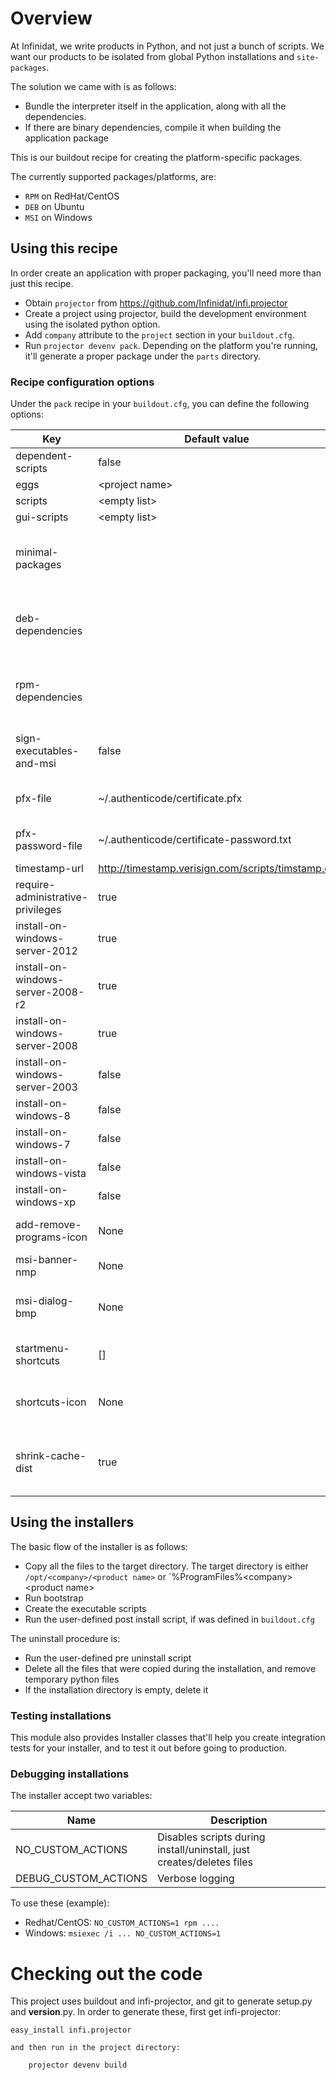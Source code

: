 Overview
========

At Infinidat, we write products in Python, and not just a bunch of scripts.
We want our products to be isolated from global Python installations and `site-packages`.

The solution we came with is as follows:

* Bundle the interpreter itself in the application, along with all the dependencies.
* If there are binary dependencies, compile it when building the application package

This is our buildout recipe for creating the platform-specific packages.

The currently supported packages/platforms, are:

* `RPM` on RedHat/CentOS
* `DEB` on Ubuntu
* `MSI` on Windows

Using this recipe
-----------------

In order create an application with proper packaging, you'll need more than just this recipe.

* Obtain `projector` from https://github.com/Infinidat/infi.projector
* Create a project using projector, build the development environment using the isolated python option.
* Add `company` attribute to the `project` section in your `buildout.cfg`.
* Run `projector devenv pack`. Depending on the platform you're running, it'll generate a proper package under the `parts` directory.


### Recipe configuration options

Under the `pack` recipe in your `buildout.cfg`, you can define the following options:

| Key                               | Default value                                      | Description                                                              |
| --------------------------------- | -------------------------------------------------- | ------------------------------------------------------------------------ |
| dependent-scripts                 | false                                              |                                                                          |
| eggs                              | \<project name>                                    |                                                                          |
| scripts                           | \<empty list>                                      |                                                                          |
| gui-scripts                       | \<empty list>                                      |                                                                          |
| minimal-packages                  |                                                    | Adds code to the entry point wrapper that tries to use less packages     |
| deb-dependencies                  |                                                    | List of debian packages to be required prior installing your package     |
| rpm-dependencies                  |                                                    | List of redhat packages to be required prior installing your package     |
| sign-executables-and-msi          | false                                              | Digitally signed the MSI using Authenticode certificate                  |
| pfx-file                          | ~/.authenticode/certificate.pfx                    | Absolute location of the certificate file                                |
| pfx-password-file                 | ~/.authenticode/certificate-password.txt           | Absolute locaton for the private txt of the certificate                  |
| timestamp-url                     | http://timestamp.verisign.com/scripts/timstamp.dll | Timestamp server                                                         |
| require-administrative-privileges | true                                               |                                                                          |
| install-on-windows-server-2012    | true                                               |                                                                          |
| install-on-windows-server-2008-r2 | true                                               |                                                                          |
| install-on-windows-server-2008    | true                                               |                                                                          |
| install-on-windows-server-2003    | false                                              |                                                                          |
| install-on-windows-8              | false                                              |                                                                          |
| install-on-windows-7              | false                                              |                                                                          |
| install-on-windows-vista          | false                                              |                                                                          |
| install-on-windows-xp             | false                                              |                                                                          |
| add-remove-programs-icon          | None                                               | ICO file to use in the add/remove program applet                         |
| msi-banner-nmp                    | None                                               | Top banner                                                               |
| msi-dialog-bmp                    | None                                               | Background bitmap used on the welcome and completion dialogs             |
| startmenu-shortcuts               | []                                                 | ['shortcut_name' = 'executable_name', ...]                               |
| shortcuts-icon                    | None                                               | Icon file in EXE binary format to be used as icon for shortcuts          |
| shrink-cache-dist                 | true                                               | delete sources from .cache/dist that are under the install-requires tree |
Using the installers
--------------------

The basic flow of the installer is as follows:

* Copy all the files to the target directory. The target directory is either `/opt/<company>/<product name>` or `%ProgramFiles%\<company>\<product name>
* Run bootstrap
* Create the executable scripts
* Run the user-defined post install script, if was defined in `buildout.cfg`

The uninstall procedure is:

* Run the user-defined pre uninstall script
* Delete all the files that were copied during the installation, and remove temporary python files
* If the installation directory is empty, delete it

### Testing installations

This module also provides Installer classes that'll help you create integration tests for your installer, and to test it out before going to production.

### Debugging installations

The installer accept two variables:

| Name                 | Description                                                           |
| -------------------- | --------------------------------------------------------------------- |
| NO_CUSTOM_ACTIONS    | Disables scripts during install/uninstall, just creates/deletes files |
| DEBUG_CUSTOM_ACTIONS | Verbose logging                                                       |

To use these (example):

* Redhat/CentOS: `NO_CUSTOM_ACTIONS=1 rpm ....`
* Windows: `msiexec /i ... NO_CUSTOM_ACTIONS=1`



 Checking out the code
======================

This project uses buildout and infi-projector, and git to generate setup.py and __version__.py.
In order to generate these, first get infi-projector:

    easy_install infi.projector

    and then run in the project directory:

        projector devenv build
